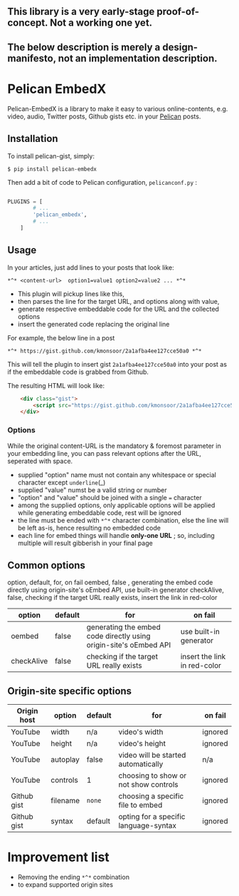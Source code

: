 ## This library is a very early-stage proof-of-concept. Not a working one yet. 
## The below description is merely a design-manifesto, not an implementation description.



Pelican EmbedX
==============

Pelican-EmbedX is a library to make it easy to various online-contents, e.g. video, audio, Twitter posts, Github gists etc. in your [Pelican](getpelican.com) posts.

## Installation

To install pelican-gist, simply:

```
$ pip install pelican-embedx
```

Then add a bit of code to Pelican configuration, `pelicanconf.py` :

```python

PLUGINS = [
        # ...
        'pelican_embedx',
        # ...
    ]
```

## Usage


In your articles, just add lines to your posts that look like:

```
*^* <content-url>  option1=value1 option2=value2 ... *^*
```

 * This plugin will pickup lines like this, 
 * then parses the line for the target URL, and options along with value,
 * generate respective embeddable code for the URL and the collected options
 * insert the generated code replacing the original line 

For example, the below line in a post

```
*^* https://gist.github.com/kmonsoor/2a1afba4ee127cce50a0 *^*
```

This will tell the plugin to insert gist `2a1afba4ee127cce50a0` into your post as if the embeddable code is grabbed from Github. 

The resulting HTML will look like:

```html
    <div class="gist">
        <script src="https://gist.github.com/kmonsoor/2a1afba4ee127cce50a0.js"></script>
    </div>
```

### Options

While the original content-URL is the mandatory & foremost parameter in your embedding line, you can pass relevant options after the URL, seperated with space.

 * supplied "option" name must not contain any whitespace or special character except `underline`(_)
 * supplied "value" numst be a valid string or number 
 * "option" and "value" should be joined with a single `=` character
 * among the supplied options, only applicable options will be applied while generating embeddable code, rest will be ignored
 * the line must be ended with `*^*` character combination, else the line will be left as-is, hence resulting no embedded code
 * each line for embed things will handle **only-one URL** ; so, including multiple will result gibberish in your final page
 
 
## Common options
 
 option, default, for, on fail
 oembed, false , generating the embed code directly using origin-site's oEmbed API, use built-in generator
 checkAlive, false, checking if the target URL really exists, insert the link in red-color

| option      |  default |  for                                                               |  on fail                      | 
|-------------|----------|--------------------------------------------------------------------|-------------------------------| 
|  oembed     |  false   |  generating the embed code directly using origin-site's oEmbed API |  use built-in generator       | 
|  checkAlive |  false   |  checking if the target URL really exists                          |  insert the link in red-color | 
 
 
## Origin-site specific options

| Origin host |   option  |  default |  for                                   |  on fail | 
|-------------|-----------|----------|----------------------------------------|----------| 
| YouTube     |  width    |  n/a     |  video's width                         |  ignored | 
| YouTube     |  height   |  n/a     |  video's height                        |  ignored | 
| YouTube     |  autoplay |  false   |  video will be started automatically   |  n/a     | 
| YouTube     |  controls |  1       |  choosing to show or not show controls |  ignored | 
| Github gist |  filename |  `none`  |  choosing a specific file to embed     |  ignored | 
| Github gist |  syntax   |  default |  opting for a specific language-syntax |  ignored | 


# Improvement list
 * Removing the ending `*^*` combination
 * to expand supported origin sites
 
 
 
 
 
 
 
 
 
 
 
 
 
 
 
 
 
 
 
 
 
 
 